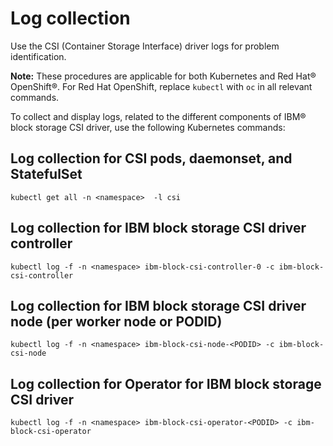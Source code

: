 # Log collection

Use the CSI (Container Storage Interface) driver logs for problem identification.

**Note:** These procedures are applicable for both Kubernetes and Red Hat® OpenShift®. For Red Hat OpenShift, replace `kubectl` with `oc` in all relevant commands.

To collect and display logs, related to the different components of IBM® block storage CSI driver, use the following Kubernetes commands:

## Log collection for CSI pods, daemonset, and StatefulSet

`kubectl get all -n <namespace>  -l csi`

## Log collection for IBM block storage CSI driver controller

`kubectl log -f -n <namespace> ibm-block-csi-controller-0 -c ibm-block-csi-controller`

## Log collection for IBM block storage CSI driver node (per worker node or PODID)

`kubectl log -f -n <namespace> ibm-block-csi-node-<PODID> -c ibm-block-csi-node`

## Log collection for Operator for IBM block storage CSI driver

`kubectl log -f -n <namespace> ibm-block-csi-operator-<PODID> -c ibm-block-csi-operator`